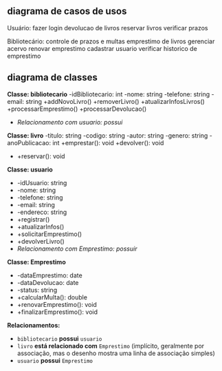 ## diagrama de casos de usos 

Usuário:
fazer login
devolucao de livros
reservar livros
verificar prazos

Bibliotecário:
controle de prazos e multas
emprestimo de livros
gerenciar acervo
renovar emprestimo
cadastrar usuario
verificar historico de emprestimo

## diagrama de classes 

**Classe: bibliotecario**
-idBibliotecario: int
-nome: string
 -telefone: string
 -email: string
 +addNovoLivro()
 +removerLivro()
 +atualizarInfosLivros()
 +processarEmprestimo()
+processarDevolucao()
* *Relacionamento com usuario: possui*

**Classe: livro**
 -titulo: string
 -codigo: string
 -autor: string
 -genero: string
 -anoPublicacao: int
 +emprestar(): void
 +devolver(): void
* +reservar(): void

**Classe: usuario**
* -idUsuario: string
* -nome: string
* -telefone: string
* -email: string
* -endereco: string
* +registrar()
* +atualizarInfos()
* +solicitarEmprestimo()
* +devolverLivro()
* *Relacionamento com Emprestimo: possuir*

**Classe: Emprestimo**
* -dataEmprestimo: date
* -dataDevolucao: date
* -status: string
* +calcularMulta(): double
* +renovarEmprestimo(): void
* +finalizarEmprestimo(): void

**Relacionamentos:**
* `bibliotecario` **possui** `usuario`
* `livro` **está relacionado com** `Emprestimo` (implícito, geralmente por associação, mas o desenho mostra uma linha de associação simples)
* `usuario` **possui** `Emprestimo`